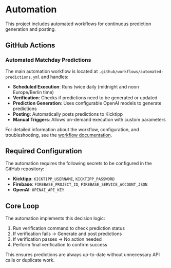 # Automation

This project includes automated workflows for continuous prediction generation and posting.

## GitHub Actions

### Automated Matchday Predictions

The main automation workflow is located at `.github/workflows/automated-predictions.yml` and handles:

- **Scheduled Execution**: Runs twice daily (midnight and noon Europe/Berlin time)
- **Verification**: Checks if predictions need to be generated or updated
- **Prediction Generation**: Uses configurable OpenAI models to generate predictions
- **Posting**: Automatically posts predictions to Kicktipp
- **Manual Triggers**: Allows on-demand execution with custom parameters

For detailed information about the workflow, configuration, and troubleshooting, see the [workflow documentation](.github/workflows/README.md).

## Required Configuration

The automation requires the following secrets to be configured in the GitHub repository:

- **Kicktipp**: `KICKTIPP_USERNAME`, `KICKTIPP_PASSWORD`
- **Firebase**: `FIREBASE_PROJECT_ID`, `FIREBASE_SERVICE_ACCOUNT_JSON`
- **OpenAI**: `OPENAI_API_KEY`

## Core Loop

The automation implements this decision logic:

1. Run verification command to check prediction status
2. If verification fails → Generate and post predictions
3. If verification passes → No action needed
4. Perform final verification to confirm success

This ensures predictions are always up-to-date without unnecessary API calls or duplicate work.
